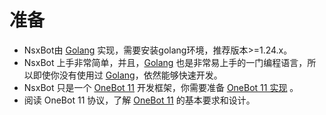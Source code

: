 # 准备
- NsxBot由 [Golang](https://go.dev/) 实现，需要安装golang环境，推荐版本>=1.24.x。
- NsxBot 上手非常简单，并且，[Golang](https://go.dev/) 也是非常易上手的一门编程语言，所以即使你没有使用过 [Golang](https://go.dev/)，依然能够快速开发。
- NsxBot 只是一个 [OneBot 11](https://github.com/botuniverse/onebot-11) 开发框架，你需要准备 [OneBot 11 实现](/other/onebot11) 。
- 阅读 OneBot 11 协议，了解 [OneBot 11](https://github.com/botuniverse/onebot-11) 的基本要求和设计。